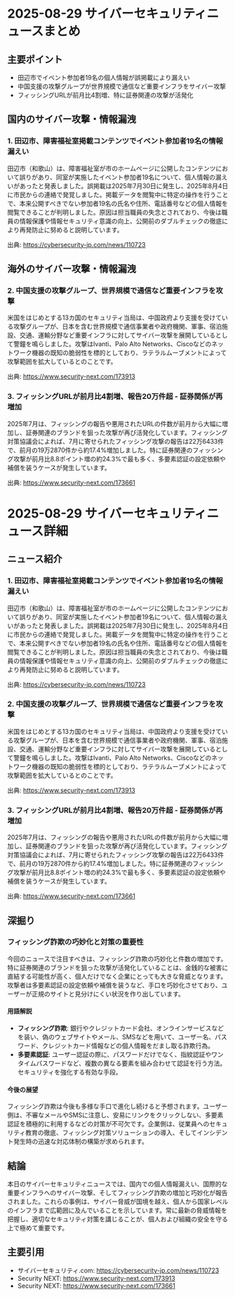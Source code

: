 # 2025-08-29 サイバーセキュリティニュースまとめ

## 主要ポイント

*   田辺市でイベント参加者19名の個人情報が誤掲載により漏えい
*   中国支援の攻撃グループが世界規模で通信など重要インフラをサイバー攻撃
*   フィッシングURLが前月比4割増、特に証券関連の攻撃が活発化



## 国内のサイバー攻撃・情報漏洩

### 1. 田辺市、障害福祉室掲載コンテンツでイベント参加者19名の情報漏えい
田辺市（和歌山）は、障害福祉室が市のホームページに公開したコンテンツにおいて誤りがあり、同室が実施したイベント参加者19名について、個人情報の漏えいがあったと発表しました。誤掲載は2025年7月30日に発生し、2025年8月4日に市民からの連絡で発覚しました。掲載データを閲覧中に特定の操作を行うことで、本来公開すべきでない参加者19名の氏名や住所、電話番号などの個人情報を閲覧できることが判明しました。原因は担当職員の失念とされており、今後は職員の情報保護や情報セキュリティ意識の向上、公開前のダブルチェックの徹底により再発防止に努めると説明しています。

出典: https://cybersecurity-jp.com/news/110723

## 海外のサイバー攻撃・情報漏洩

### 2. 中国支援の攻撃グループ、世界規模で通信など重要インフラを攻撃
米国をはじめとする13カ国のセキュリティ当局は、中国政府より支援を受けている攻撃グループが、日本を含む世界規模で通信事業者や政府機関、軍事、宿泊施設、交通、運輸分野など重要インフラに対してサイバー攻撃を展開しているとして警鐘を鳴らしました。攻撃はIvanti、Palo Alto Networks、Ciscoなどのネットワーク機器の既知の脆弱性を標的としており、ラテラルムーブメントによって攻撃範囲を拡大しているとのことです。

出典: https://www.security-next.com/173913

### 3. フィッシングURLが前月比4割増、報告20万件超 - 証券関係が再増加
2025年7月は、フィッシングの報告や悪用されたURLの件数が前月から大幅に増加し、証券関連のブランドを狙った攻撃が再び活発化しています。フィッシング対策協議会によれば、7月に寄せられたフィッシング攻撃の報告は22万6433件で、前月の19万2870件から約17.4%増加しました。特に証券関連のフィッシング攻撃が前月比8.8ポイント増の約24.3%で最も多く、多要素認証の設定依頼や補償を装うケースが発生しています。

出典: https://www.security-next.com/173661




# 2025-08-29 サイバーセキュリティニュース詳細

## ニュース紹介

### 1. 田辺市、障害福祉室掲載コンテンツでイベント参加者19名の情報漏えい
田辺市（和歌山）は、障害福祉室が市のホームページに公開したコンテンツにおいて誤りがあり、同室が実施したイベント参加者19名について、個人情報の漏えいがあったと発表しました。誤掲載は2025年7月30日に発生し、2025年8月4日に市民からの連絡で発覚しました。掲載データを閲覧中に特定の操作を行うことで、本来公開すべきでない参加者19名の氏名や住所、電話番号などの個人情報を閲覧できることが判明しました。原因は担当職員の失念とされており、今後は職員の情報保護や情報セキュリティ意識の向上、公開前のダブルチェックの徹底により再発防止に努めると説明しています。

出典: https://cybersecurity-jp.com/news/110723

### 2. 中国支援の攻撃グループ、世界規模で通信など重要インフラを攻撃
米国をはじめとする13カ国のセキュリティ当局は、中国政府より支援を受けている攻撃グループが、日本を含む世界規模で通信事業者や政府機関、軍事、宿泊施設、交通、運輸分野など重要インフラに対してサイバー攻撃を展開しているとして警鐘を鳴らしました。攻撃はIvanti、Palo Alto Networks、Ciscoなどのネットワーク機器の既知の脆弱性を標的としており、ラテラルムーブメントによって攻撃範囲を拡大しているとのことです。

出典: https://www.security-next.com/173913

### 3. フィッシングURLが前月比4割増、報告20万件超 - 証券関係が再増加
2025年7月は、フィッシングの報告や悪用されたURLの件数が前月から大幅に増加し、証券関連のブランドを狙った攻撃が再び活発化しています。フィッシング対策協議会によれば、7月に寄せられたフィッシング攻撃の報告は22万6433件で、前月の19万2870件から約17.4%増加しました。特に証券関連のフィッシング攻撃が前月比8.8ポイント増の約24.3%で最も多く、多要素認証の設定依頼や補償を装うケースが発生しています。

出典: https://www.security-next.com/173661

## 深掘り

### フィッシング詐欺の巧妙化と対策の重要性

今回のニュースで注目すべきは、フィッシング詐欺の巧妙化と件数の増加です。特に証券関連のブランドを狙った攻撃が活発化していることは、金銭的な被害に直結する可能性が高く、個人だけでなく企業にとっても大きな脅威となります。攻撃者は多要素認証の設定依頼や補償を装うなど、手口を巧妙化させており、ユーザーが正規のサイトと見分けにくい状況を作り出しています。

#### 用語解説

*   **フィッシング詐欺**: 銀行やクレジットカード会社、オンラインサービスなどを装い、偽のウェブサイトやメール、SMSなどを用いて、ユーザー名、パスワード、クレジットカード情報などの個人情報をだまし取る詐欺行為。
*   **多要素認証**: ユーザー認証の際に、パスワードだけでなく、指紋認証やワンタイムパスワードなど、複数の異なる要素を組み合わせて認証を行う方法。セキュリティを強化する有効な手段。

#### 今後の展望

フィッシング詐欺は今後も多様な手口で進化し続けると予想されます。ユーザー側は、不審なメールやSMSに注意し、安易にリンクをクリックしない、多要素認証を積極的に利用するなどの対策が不可欠です。企業側は、従業員へのセキュリティ教育の徹底、フィッシング対策ソリューションの導入、そしてインシデント発生時の迅速な対応体制の構築が求められます。

## 結論

本日のサイバーセキュリティニュースでは、国内での個人情報漏えい、国際的な重要インフラへのサイバー攻撃、そしてフィッシング詐欺の増加と巧妙化が報告されました。これらの事例は、サイバー脅威が国境を越え、個人から国家レベルのインフラまで広範囲に及んでいることを示しています。常に最新の脅威情報を把握し、適切なセキュリティ対策を講じることが、個人および組織の安全を守る上で極めて重要です。

## 主要引用

*   サイバーセキュリティ.com: https://cybersecurity-jp.com/news/110723
*   Security NEXT: https://www.security-next.com/173913
*   Security NEXT: https://www.security-next.com/173661


